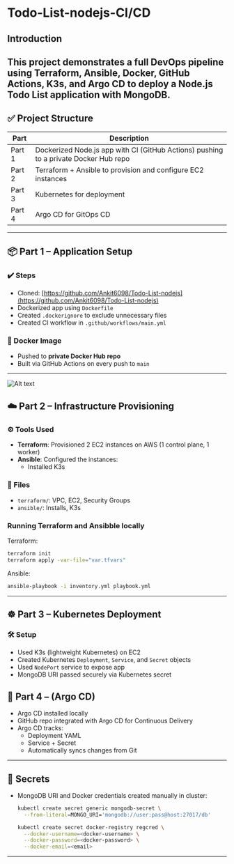 # Todo-List-nodejs-CI/CD
## Introduction
This project demonstrates a full DevOps pipeline using **Terraform**, **Ansible**, **Docker**, **GitHub Actions**, **K3s**, and **Argo CD** to deploy a Node.js Todo List application with MongoDB.
---

## ✅ Project Structure

| Part | Description |
|------|-------------|
| Part 1 | Dockerized Node.js app with CI (GitHub Actions) pushing to a private Docker Hub repo |
| Part 2 | Terraform + Ansible to provision and configure EC2 instances |
| Part 3 | Kubernetes for deployment |
| Part 4 | Argo CD for GitOps CD |

---

## 📦 Part 1 – Application Setup

### ✔️ Steps

- Cloned: [https://github.com/Ankit6098/Todo-List-nodejs](https://github.com/Ankit6098/Todo-List-nodejs)
- Dockerized app using `Dockerfile`
- Created `.dockerignore` to exclude unnecessary files
- Created CI workflow in `.github/workflows/main.yml`

### 🐳 Docker Image

- Pushed to **private Docker Hub repo**
- Built via GitHub Actions on every push to `main`

---

![Alt text](https://drive.google.com/uc?export=view&id=1Wh0BSRWgO_4f9uIVm7rek5Dv1JCOk7W7)

## ☁️ Part 2 – Infrastructure Provisioning

### ⚙️ Tools Used

- **Terraform**: Provisioned 2 EC2 instances on AWS (1 control plane, 1 worker)
- **Ansible**: Configured the instances:
  - Installed K3s

### 📁 Files

- `terraform/`: VPC, EC2, Security Groups
- `ansible/`: Installs, K3s

### Running Terraform and Ansibble locally 

Terraform:
```bash
terraform init
terraform apply -var-file="var.tfvars"
```
Ansible:
```bash
ansible-playbook -i inventory.yml playbook.yml 
```
---

## ☸️ Part 3 – Kubernetes Deployment

### 🛠 Setup

- Used K3s (lightweight Kubernetes) on EC2
- Created Kubernetes `Deployment`, `Service`, and `Secret` objects
- Used `NodePort` service to expose app
- MongoDB URI passed securely via Kubernetes secret

## 🎯 Part 4 – (Argo CD)

- Argo CD installed locally 
- GitHub repo integrated with Argo CD for Continuous Delivery
- Argo CD tracks:
  - Deployment YAML
  - Service + Secret
  - Automatically syncs changes from Git

---

## 🔐 Secrets

- MongoDB URI and Docker credentials created manually in cluster:
  ```bash
  kubectl create secret generic mongodb-secret \
    --from-literal=MONGO_URI='mongodb://user:pass@host:27017/db'

  kubectl create secret docker-registry regcred \
    --docker-username=<docker-username> \
    --docker-password=<docker-password> \
    --docker-email=<email>

---
